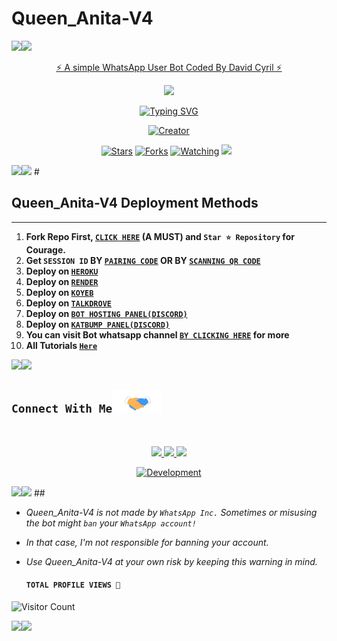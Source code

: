   # Queen_Anita-V4
   <a><img src='https://i.imgur.com/LyHic3i.gif'/></a><a><img src='https://i.imgur.com/LyHic3i.gif'/></a>
<p align="center"> 
<u>⚡ A simple WhatsApp User Bot Coded By David Cyril ⚡</u>
</p>
<p align="center">
<img src="https://files.catbox.moe/jd0s4p.jpg"/>       
<p align="center">
  <a href="https://git.io/typing-svg"><img src="https://readme-typing-svg.demolab.com?font=EB+Garamond&weight=800&size=28&duration=4000&pause=1000&random=false&width=435&lines=+•__QUEEN+ANITA-+V4__•;MULTI-DEVICE+WHATSAPP+BOT;DEVELOPED+BY+DAVID+CYRIL;RELEASED+DATE+05%2F12%2F2024." alt="Typing SVG" /></a>
</p> 
<p align="center">
<a href="#"><img title="Creator" src="https://img.shields.io/badge/Creator-DAVID_CYRIL-red.svg?style=for-the-badge&logo=github"></a>
</p>
<p align="center">
<a href="https://github.com/DeeCeeXxx2/Queen_Anita-V4/stargazers/"><img title="Stars" src="https://img.shields.io/github/stars/DeeCeeXxx2/Queen_Anita-V4?color=blue&style=flat-square"></a>
<a href="https://github.com/DeeCeeXxx2/Queen_Anita-V4/network/members"><img title="Forks" src="https://img.shields.io/github/forks/DeeCeeXxx2/Queen_Anita-V4?color=yellow&style=flat-square"></a>
<a href="https://github.com/DeeCeeXxx2/Queen_Anita-V4/watchers"><img title="Watching" src="https://img.shields.io/github/watchers/DeeCeeXxx2/Queen_Anita-V4?label=Watchers&color=red&style=flat-square"></a>
<a href="https://github.com/DeeCeeXxx2/Queen_Anita-V4/graphs/commit-activity"><img height="20" src="https://img.shields.io/badge/Maintained-Yes-red.svg"></a>&nbsp;&nbsp;
</p>
<a><img src='https://i.imgur.com/LyHic3i.gif'/></a><a><img src='https://i.imgur.com/LyHic3i.gif'/></a>
#





## Queen_Anita-V4 Deployment Methods
---
1.  **Fork Repo First, [`CLICK HERE`](https://github.com/DeeCeeXxx2/Queen_Anita-V4/fork) (A MUST) and `Star ⭐ Repository` for Courage.**
2.  **Get `SESSION ID` BY [`PAIRING CODE`](https://anita-v4-pairing-wumi.onrender.com) 
 OR BY [`SCANNING QR CODE`](https://gojousession-05ea27b8ff9a.herokuapp.com/wasiqr)** 
3. **Deploy on [`HEROKU`](https://dashboard.heroku.com/new?template=https://github.com/DeeCeeXxx2/Queen_Anita-V4)**
3. **Deploy on [`RENDER`](https://dashboard.render.com/signup)**
3. **Deploy on [`KOYEB`](https://app.koyeb.com/services/deploy/?type=git&repository=github.com%2FDeeCeeXxx2&branch=main&name=Queen_Anita-V4&builder=dockerfile&env%5BAUTO_STATUS_REACT=false%5D=&env%5BSESSION_ID%5D=your%20sessionid%20here&env%5BPUBLIC%5D=true&env=%5BAUTO_TYPING%5D%3Dfalse&env%5BAUTO_STATUS_VIEW%5D=true)**
3. **Deploy on [`TALKDROVE`](https://host.talkdrove.com)**
3. **Deploy on [`BOT HOSTING PANEL(DISCORD)`](https://bot-hosting.net/?aff=1251693529084723300)**
3. **Deploy on [`KATBUMP PANEL(DISCORD)`](https://dashboard.katabump.com/auth/login#1ae56c)**
8. **You can visit Bot whatsapp channel [`BY CLICKING HERE`](https://whatsapp.com/channel/0029VaeRru3ADTOEKPCPom0L) for more**
9. **All Tutorials [`Here`](https://www.youtube.com/@DavidCyril_TECH)**

<a><img src='https://i.imgur.com/LyHic3i.gif'/></a><a><img src='https://i.imgur.com/LyHic3i.gif'/></a>

## ```Connect With Me```<img src="https://github.com/0xAbdulKhalid/0xAbdulKhalid/raw/main/assets/mdImages/handshake.gif" width ="80"></h1> 
 <br> 
<p align="center">
<a href="https://wa.me/2349066528353"><img src="https://img.shields.io/badge/Contact David-25D366?style=for-the-badge&logo=whatsapp&logoColor=white" />
<a href="https://whatsapp.com/channel/0029VaeRru3ADTOEKPCPom0L"><img src="https://img.shields.io/badge/Join Official Channel-25D366?style=for-the-badge&logo=whatsapp&logoColor=white" />
<a href="https://www.youtube.com/@DavidCyril_TECH"><img src="https://img.shields.io/badge/Subscribe-ff0000?style=for-the-badge&logo=youtube&logoColor=ff000000&link=https://www.youtube.com/@DavidCyril_TECH" /><br>
<p align="center">
<img alt="Development" width="250" src="https://media2.giphy.com/media/W9tBvzTXkQopi/giphy.gif?cid=6c09b952xu6syi1fyqfyc04wcfk0qvqe8fd7sop136zxfjyn&ep=v1_internal_gif_by_id&rid=giphy.gif&ct=g" /> </p>
<a><img src='https://i.imgur.com/LyHic3i.gif'/></a><a><img src='https://i.imgur.com/LyHic3i.gif'/></a>
## 

- *Queen_Anita-V4 is not made by `WhatsApp Inc.` Sometimes or misusing the bot might `ban` your `WhatsApp account!`*
- *In that case, I'm not responsible for banning your account.*
- *Use Queen_Anita-V4 at your own risk by keeping this warning in mind.*
  
  #### ```TOTAL PROFILE VIEWS 🧚```
![Visitor Count](https://profile-counter.glitch.me/DeeCeeXxx2/count.svg)

<a><img src='https://i.imgur.com/LyHic3i.gif'/></a><a><img src='https://i.imgur.com/LyHic3i.gif'/></a>
